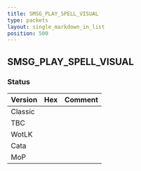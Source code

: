 ```yaml
---
title: SMSG_PLAY_SPELL_VISUAL
type: packets
layout: single_markdown_in_list
position: 500
---
```


## SMSG_PLAY_SPELL_VISUAL

### Status

Version | Hex | Comment
---------- | ---------- | ---------- 
Classic |  |  
TBC |  |  
WotLK |  |  
Cata |  |  
MoP |  |  
